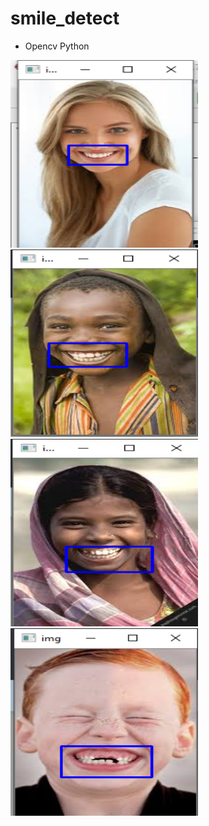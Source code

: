 # smile_detect

- Opencv Python


<p float="left">
<img src="screenshots/a1.png" width="300" height="300">

<img src="screenshots/a2.png" width="300" height="300">

<img src="screenshots/a3.png" width="300" height="300">

<img src="screenshots/a4.png" width="300" height="300">
</p>
